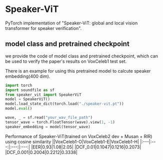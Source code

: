 # Speaker-ViT
PyTorch implementation of "Speaker-ViT: global and local vision transformer for speaker verification".

## model class and pretrained checkpoint
we provide the code of model class and pretrained checkpoint, which can be used to verify the paper's results on VoxCeleb1 test set.

There is an example for using this pretrained model to calcute speaker embedding(400 dim).
```python
import torch
import soundfile as sf
from speaker_vit import SpeakerViT
model = SpeakerViT()
model.load_state_dict(torch.load("./speaker-vit.pt"))
model.eval()

wave, _ = sf.read("your_wav_file_path")
tensor_wave = torch.FloatTensor(wave).view(1, -1)
speaker_embedding = model(tensor_wave)
```
Performance of Speaker-ViT(trained on VoxCeleb2 dev + Musan + RIR) using cosine similarity
||VoxCeleb1-O|VoxCeleb1-E|VoxCeleb1-H|
|:---|:---:|:---:|:---:|
|EER|0.93|1.08|2.05|
|DCF_0.01|0.1047|0.1216|0.2073|
|DCF_0.001|0.2004|0.2212|0.3338|
